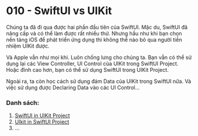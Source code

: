 # 010 - SwiftUI vs UIKit

Chúng ta đã đi qua được hai phần đầu tiên của SwiftUI. Mặc du, SwiftUI đã nâng cấp và có thể làm được rất nhiều thứ. Nhưng hầu như khi bạn chọn nền tảng iOS để phát triển ứng dụng thì không thể nào bỏ qua người tiền nhiệm UIKit được.

Và Apple vẫn như mọi khi. Luôn chống lưng cho chúng ta. Bạn vẫn có thể sử dụng lại các View Controller, UI Control của UIKit trong SwiftUI Project. Hoặc đỉnh cao hơn, bạn có thể sử dụng SwiftUI trong UIKit Project.

Ngoài ra, ta còn học cách sử dụng đám Data của UIKit trong SwiftUI nữa. Và việc sử dụng được Declaring Data vào các UI Control...

### Danh sách:

1. [SwiftUI in UIKit Project](./011_SwiftUIinUIKit.md)
2. [UIkit in SwiftUI Project](./012_UIKitinSwiftUI.md)
3. ...


